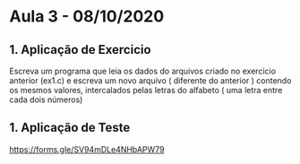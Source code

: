 # Aula 3 - 08/10/2020

## **1. Aplicação de Exercicio**
Escreva um programa que leia os dados do arquivos criado no exercicio anterior (ex1.c) e escreva um novo arquivo ( diferente do anterior ) 
contendo os mesmos valores, intercalados pelas letras do alfabeto ( uma letra entre cada dois números)

## **1. Aplicação de Teste**
https://forms.gle/SV94mDLe4NHbAPW79